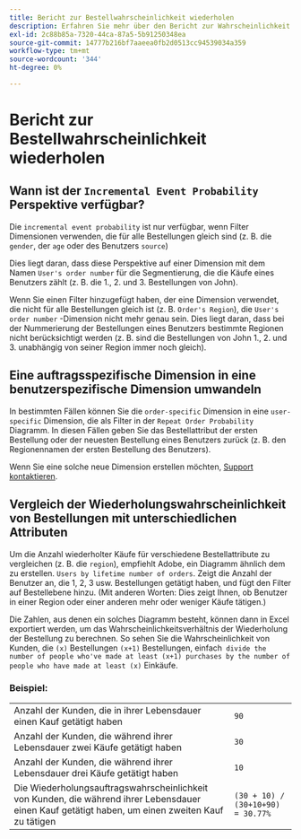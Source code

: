 ```yaml
---
title: Bericht zur Bestellwahrscheinlichkeit wiederholen
description: Erfahren Sie mehr über den Bericht zur Wahrscheinlichkeit wiederholter Bestellungen.
exl-id: 2c88b85a-7320-44ca-87a5-5b91250348ea
source-git-commit: 14777b216bf7aaeea0fb2d0513cc94539034a359
workflow-type: tm+mt
source-wordcount: '344'
ht-degree: 0%

---
```


# Bericht zur Bestellwahrscheinlichkeit wiederholen

## Wann ist der `Incremental Event Probability` Perspektive verfügbar?

Die `incremental event probability` ist nur verfügbar, wenn Filter Dimensionen verwenden, die für alle Bestellungen gleich sind (z. B. die `gender`, der `age` oder des Benutzers `source`)

Dies liegt daran, dass diese Perspektive auf einer Dimension mit dem Namen `User's order number` für die Segmentierung, die die Käufe eines Benutzers zählt (z. B. die 1., 2. und 3. Bestellungen von John).

Wenn Sie einen Filter hinzugefügt haben, der eine Dimension verwendet, die nicht für alle Bestellungen gleich ist (z. B. `Order's Region`), die `User's order number` -Dimension nicht mehr genau sein. Dies liegt daran, dass bei der Nummerierung der Bestellungen eines Benutzers bestimmte Regionen nicht berücksichtigt werden (z. B. sind die Bestellungen von John 1., 2. und 3. unabhängig von seiner Region immer noch gleich).

## Eine auftragsspezifische Dimension in eine benutzerspezifische Dimension umwandeln

In bestimmten Fällen können Sie die `order-specific` Dimension in eine `user-specific` Dimension, die als Filter in der `Repeat Order Probability` Diagramm. In diesen Fällen geben Sie das Bestellattribut der ersten Bestellung oder der neuesten Bestellung eines Benutzers zurück (z. B. den Regionennamen der ersten Bestellung des Benutzers).

Wenn Sie eine solche neue Dimension erstellen möchten, [Support kontaktieren](https://experienceleague.adobe.com/docs/commerce-knowledge-base/kb/troubleshooting/miscellaneous/mbi-service-policies.html?lang=en).

## Vergleich der Wiederholungswahrscheinlichkeit von Bestellungen mit unterschiedlichen Attributen

Um die Anzahl wiederholter Käufe für verschiedene Bestellattribute zu vergleichen (z. B. die `region`), empfiehlt Adobe, ein Diagramm ähnlich dem zu erstellen. `Users by lifetime number of orders`. Zeigt die Anzahl der Benutzer an, die 1, 2, 3 usw. Bestellungen getätigt haben, und fügt den Filter auf Bestellebene hinzu. (Mit anderen Worten: Dies zeigt Ihnen, ob Benutzer in einer Region oder einer anderen mehr oder weniger Käufe tätigen.)

Die Zahlen, aus denen ein solches Diagramm besteht, können dann in Excel exportiert werden, um das Wahrscheinlichkeitsverhältnis der Wiederholung der Bestellung zu berechnen. So sehen Sie die Wahrscheinlichkeit von Kunden, die `(x)` Bestellungen `(x+1)` Bestellungen, einfach` divide the number of people who've made at least (x+1) purchases by the number of people who have made at least (x)` Einkäufe.

### Beispiel:

|  |  |
|---|---|
| Anzahl der Kunden, die in ihrer Lebensdauer einen Kauf getätigt haben | `90` |
| Anzahl der Kunden, die während ihrer Lebensdauer zwei Käufe getätigt haben | `30` |
| Anzahl der Kunden, die während ihrer Lebensdauer drei Käufe getätigt haben | `10` |
| Die Wiederholungsauftragswahrscheinlichkeit von Kunden, die während ihrer Lebensdauer einen Kauf getätigt haben, um einen zweiten Kauf zu tätigen | `(30 + 10) / (30+10+90) = 30.77%` |
